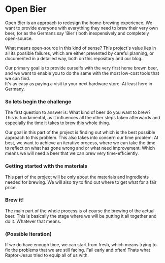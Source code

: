 # Open Bier

Open Bier is an approach to redesign the home-brewing experience. 
We want to provide everyone with everything they need to brew their very own beer, (or as the Germans say 'Bier')
both inexpensively and completely open-source.

What means open-source in this kind of sense? This project's value lies in all its possible failures,
which are either prevented by careful planning, or documented in a detailed way, both on this repository and our blog.

Our primary goal is to provide ourselfs with the very first home brewn beer, and we want to enable you to do the same
with the most low-cost tools that we can find.  
It's as easy as paying a visit to your next hardware store. At least here in Germany.

### So lets begin the challenge

The first question to answer is: What kind of beer do you want to brew?  
This is fundamental, as it influences all the other steps taken afterwards and especially the time it takes to brew this
whole thing.

Our goal in this part of the project is finding out which is the best possible approach to this problem.
This also takes into concern our time problem: At best, we want to achieve an iterative process, where we can
take the time to reflect on what has gone wrong and or what need improvement.
Which means we will need a beer that we can brew very time-efficiently.

### Getting started with the materials

This part of the project will be only about the materials and ingredients needed for brewing. We will also try to find
out where to get what for a fair price.

### Brew it!

The main part of the whole process is of course the brewing of the actual beer.
This is basically the stage where we will be putting it all together and do it. Whatever that means.

### (Possible Iteration)

If we do have enough time, we can start from fresh, which means trying to fix the problems that we are still facing.
Fail early and often! Thats what Raptor-Jesus tried to equip all of us with.
